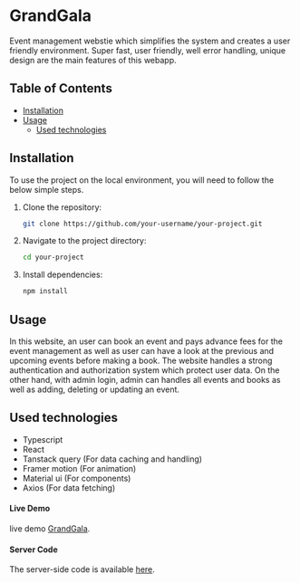 # GrandGala

Event management webstie which simplifies the system and creates a user friendly environment. Super fast, user friendly, well error handling, unique design are the main features of this webapp. 

## Table of Contents

- [Installation](#installation)
- [Usage](#usage)
  - [Used technologies](#used-technologies)

## Installation
To use the project on the local environment, you will need to follow the below simple steps. 

1. Clone the repository:

    ```bash
    git clone https://github.com/your-username/your-project.git
    ```

2. Navigate to the project directory:

    ```bash
    cd your-project
    ```

3. Install dependencies:

    ```bash
    npm install
    ```

## Usage

In this website, an user can book an event and pays advance fees for the event management as well as user can have a look at the previous and upcoming events before making a book. The website handles a strong authentication and authorization system which protect user data. On the other hand, with admin login, admin can handles all events and books as well as adding, deleting or updating an event. 

## Used technologies
* Typescript
 * React 
 * Tanstack query (For data caching and handling)
 * Framer motion (For animation)
 * Material ui (For components)
 * Axios (For data fetching)

#### Live Demo

 live demo [GrandGala](https://your-live-demo-link.com).

#### Server Code

The server-side code is available [here](https://github.com/your-username/your-project-server).

